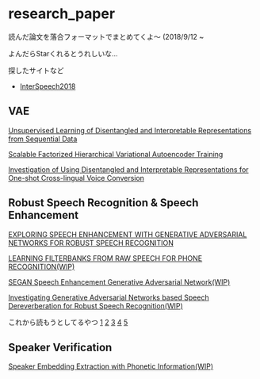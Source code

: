 # research_paper
読んだ論文を落合フォーマットでまとめてくよ〜 (2018/9/12 ~ 


よんだらStarくれるとうれしいな...

探したサイトなど
- [InterSpeech2018](https://www.isca-speech.org/archive/Interspeech_2018/)

## VAE
[Unsupervised Learning of Disentangled and Interpretable Representations from Sequential Data](https://github.com/supikiti/research_paper/blob/master/Unsupervised_Learning_of_Disentangled_and_Interpretable_Representations_from_Sequential_Data.md)

[Scalable Factorized Hierarchical Variational Autoencoder Training](https://github.com/supikiti/research_paper/blob/master/Scalable_Factorized_Hierarchical_Variational_Autoencoder_Training.md)

[
Investigation of Using Disentangled and Interpretable Representations for One-shot Cross-lingual Voice Conversion](https://github.com/supikiti/research_paper/blob/master/Investigation_of_using_disentangled_and_interpretable_representations_for_one-shot_cross-lingual_voice_conversion.md)

## Robust Speech Recognition & Speech Enhancement
[EXPLORING SPEECH ENHANCEMENT WITH GENERATIVE ADVERSARIAL NETWORKS FOR ROBUST SPEECH RECOGNITION](https://github.com/supikiti/research_paper/blob/master/EXPLORING_SPEECH_ENHANCEMENT_WITH_GENERATIVE_ADVERSARIAL_NETWORKS_FOR_ROBUST_SPEECH_RECOGNITION.md)

[LEARNING FILTERBANKS FROM RAW SPEECH FOR PHONE RECOGNITION(WIP)](https://github.com/supikiti/research_paper/edit/master/LEARNING_FILTERBANKS_FROM_RAW_SPEECH_FOR_PHONE_RECOGNITION.md)

[SEGAN Speech Enhancement Generative Adversarial Network(WIP)](https://github.com/supikiti/research_paper/blob/master/SEGAN_Speech_Enhancement_Generative_Adversarial_Network.md)

[Investigating Generative Adversarial Networks based Speech Dereverberation for Robust Speech Recognition(WIP)](https://github.com/supikiti/research_paper/blob/master/Investigating_Generative_Adversarial_Networks_based_Speech_Dereverberation_for_Robust_Speech_Recognition.md)

これから読もうとしてるやつ
[1](https://www.isca-speech.org/archive/Interspeech_2018/pdfs/1294.pdf)
[2](https://www.isca-speech.org/archive/Interspeech_2018/pdfs/1405.pdf)
[3](https://www.isca-speech.org/archive/Interspeech_2018/pdfs/1223.pdf)
[4](https://www.isca-speech.org/archive/Interspeech_2018/pdfs/1097.pdf)
[5](https://www.isca-speech.org/archive/Interspeech_2018/pdfs/1928.pdf)

## Speaker Verification
[Speaker Embedding Extraction with Phonetic Information(WIP)](https://github.com/supikiti/research_paper/blob/master/Speaker_Embedding_Extraction_with_Phonetic_Information.md)
